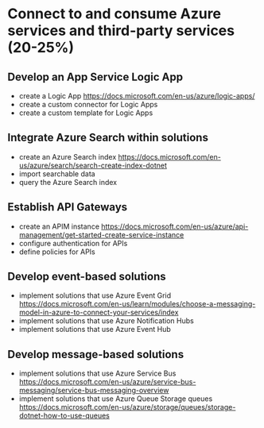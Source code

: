 # Connect to and consume Azure services and third-party services (20-25%)

## Develop an App Service Logic App

- create a Logic App
	https://docs.microsoft.com/en-us/azure/logic-apps/
- create a custom connector for Logic Apps
- create a custom template for Logic Apps

## Integrate Azure Search within solutions

- create an Azure Search index
	https://docs.microsoft.com/en-us/azure/search/search-create-index-dotnet
- import searchable data
- query the Azure Search index

## Establish API Gateways

- create an APIM instance
	https://docs.microsoft.com/en-us/azure/api-management/get-started-create-service-instance
- configure authentication for APIs
- define policies for APIs

## Develop event-based solutions

- implement solutions that use Azure Event Grid
	https://docs.microsoft.com/en-us/learn/modules/choose-a-messaging-model-in-azure-to-connect-your-services/index
- implement solutions that use Azure Notification Hubs
- implement solutions that use Azure Event Hub

## Develop message-based solutions

- implement solutions that use Azure Service Bus
	https://docs.microsoft.com/en-us/azure/service-bus-messaging/service-bus-messaging-overview
- implement solutions that use Azure Queue Storage queues
	https://docs.microsoft.com/en-us/azure/storage/queues/storage-dotnet-how-to-use-queues
